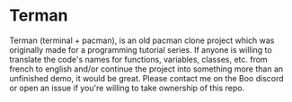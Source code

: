 # Terman
Terman (terminal + pacman), is an old pacman clone project which was originally made for a programming tutorial series. If anyone is willing to translate the code's names for functions, variables, classes, etc. from french to english and/or continue the project into something more than an unfinished demo, it would be great. Please contact me on the Boo discord or open an issue if you're willing to take ownership of this repo.
